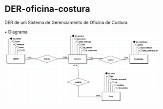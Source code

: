 # DER-oficina-costura
DER de um Sistema de Gerenciamento de Oficina de Costura

• Diagrama
<img src="oficina_costura.PNG">
